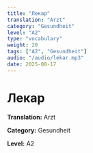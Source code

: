 ```yaml
---
title: "Лекар"
translation: "Arzt"
category: "Gesundheit"
level: "A2"
type: "vocabulary"
weight: 20
tags: ["A2", "Gesundheit"]
audio: "/audio/lekar.mp3"
date: 2025-08-17
---
```


# Лекар

**Translation:** Arzt

**Category:** Gesundheit

**Level:** A2


